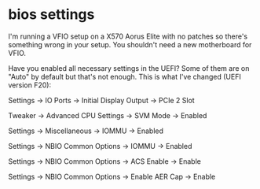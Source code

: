 # bios settings
I'm running a VFIO setup on a X570 Aorus Elite with no patches so there's something wrong in your setup. You shouldn't need a new motherboard for VFIO.

Have you enabled all necessary settings in the UEFI? Some of them are on "Auto" by default but that's not enough. This is what I've changed (UEFI version F20):

Settings -> IO Ports -> Initial Display Output -> PCIe 2 Slot

Tweaker -> Advanced CPU Settings -> SVM Mode -> Enabled

Settings -> Miscellaneous -> IOMMU -> Enabled

Settings -> NBIO Common Options -> IOMMU -> Enabled

Settings -> NBIO Common Options -> ACS Enable -> Enable

Settings -> NBIO Common Options -> Enable AER Cap -> Enable